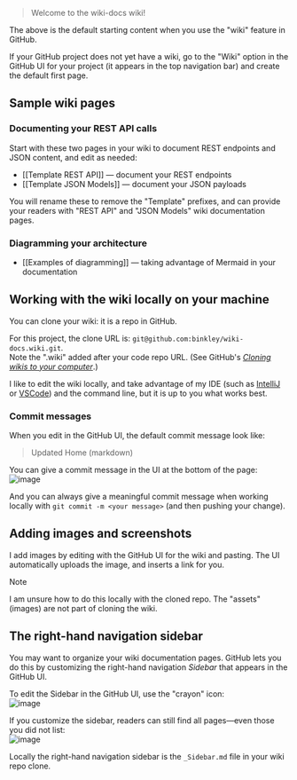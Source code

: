 > Welcome to the wiki-docs wiki!

The above is the default starting content when you use the "wiki" feature in
GitHub.

If your GitHub project does not yet have a wiki, go to the "Wiki" option in
the GitHub UI for your project (it appears in the top navigation bar) and
create the default first page.

## Sample wiki pages

### Documenting your REST API calls

Start with these two pages in your wiki to document REST endpoints and JSON
content, and edit as needed:

* [[Template REST API]] &mdash; document your REST endpoints
* [[Template JSON Models]] &mdash; document your JSON payloads

You will rename these to remove the "Template" prefixes, and can provide your
readers with "REST API" and "JSON Models" wiki documentation pages.

### Diagramming your architecture

* [[Examples of diagramming]] &mdash; taking advantage of Mermaid in your
  documentation

## Working with the wiki locally on your machine

You can clone your wiki: it is a repo in GitHub.

For this project, the clone URL is:
`git@github.com:binkley/wiki-docs.wiki.git`.<br/>
Note the ".wiki" added after your code repo URL.
(See GitHub's [_Cloning wikis to your
computer_](https://docs.github.com/en/communities/documenting-your-project-with-wikis/adding-or-editing-wiki-pages#cloning-wikis-to-your-computer).)

I like to edit the wiki locally, and take advantage of my IDE (such as
[IntelliJ](https://www.jetbrains.com/help/idea/markdown.html) or
[VSCode](https://code.visualstudio.com/docs/languages/markdown)) and the
command line, but it is up to you what works best.

### Commit messages

When you edit in the GitHub UI, the default commit message look like:

> Updated Home (markdown)

You can give a commit message in the UI at the bottom of the page:<br/>
![image](https://github.com/binkley/wiki-docs/assets/186421/e6ec089f-cc8e-4ab6-843a-a2daeacf41fa)

And you can always give a meaningful commit message when working locally with
`git commit -m <your message>` (and then pushing your change).

## Adding images and screenshots

I add images by editing with the GitHub UI for the wiki and pasting.
The UI automatically uploads the image, and inserts a link for you.

> [!NOTE]
> I am unsure how to do this locally with the cloned repo.
> The "assets" (images) are not part of cloning the wiki.

## The right-hand navigation sidebar

You may want to organize your wiki documentation pages.
GitHub lets you do this by customizing the right-hand navigation _Sidebar_
that appears in the GitHub UI.

To edit the Sidebar in the GitHub UI, use the "crayon" icon:<br/>
![image](https://github.com/binkley/wiki-docs/assets/186421/9e4c088f-3aef-42ca-b137-e769d65a0872)

If you customize the sidebar, readers can still find all pages&mdash;even
those you did not list:<br/>
![image](https://github.com/binkley/wiki-docs/assets/186421/decb1b18-0318-44d2-bb39-d48c9aa8a570)

Locally the right-hand navigation sidebar is the `_Sidebar.md` file in your
wiki repo clone.
